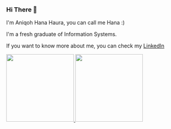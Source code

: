 ### Hi There 👋

I'm Aniqoh Hana Haura, you can call me Hana :)

I'm a fresh graduate of Information Systems.

If you want to know more about me, you can check my [LinkedIn](https://www.linkedin.com/in/aniqohhanahaura/) 

<p align="left">
<a href="https://github.com/aniqohhana">
  <img height="180em" src="https://github-readme-stats-eight-theta.vercel.app/api?username=aniqohhana&show_icons=true&theme=algolia&include_all_commits=true&count_private=true"/>
  <img height="180em" src="https://github-readme-stats-eight-theta.vercel.app/api/top-langs/?username=aniqohhana&layout=compact&langs_count=8&theme=algolia"/>
</a>
</p>

